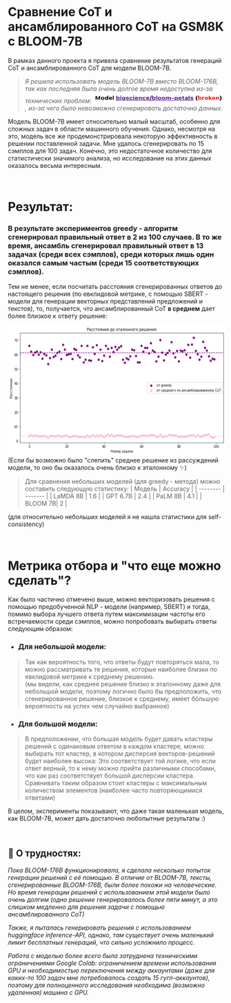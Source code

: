 # Cравнение CoT и ансамблированного CoT на GSM8K с BLOOM-7B 

В рамках данного проекта я привела сравнение результатов генераций CoT и ансамблированного CoT для модели BLOOM-7B. 

>_Я решила использовать модель BLOOM-7B вместо BLOOM-176B, так как последняя была очень долгое время недоступна из-за технических проблем: <img src="data/broken.png" width="300" height="25"/> , из-за чего было невозможно сгенерировать достаточно данных._

Модель BLOOM-7B имеет относительно малый масштаб, особенно для сложных задач в области машинного обучения. Однако, несмотря на это, модель все же продемонстрировала некоторую эффективность в решении поставленной задачи. Мне удалось сгенерировать по 15 сэмплов для 100 задач. Конечно, это недостаточное количество для статистически значимого анализа, но исследование на этих данных оказалось весьма интересным.

<br>

# Результат:

###  В результате экспериментов greedy - алгоритм сгенерировал правильный ответ в 2 из 100 случаев. В то же время, ансамбль сгенерировал правильный ответ в 13 задачах (среди всех сэмплов), среди которых лишь один оказался самым частым (среди 15 соответствующих сэмплов).

Тем не менее, если посчитать расстояния сгенерированных ответов до настоящего решения (по евклидовой метрике, с помощью SBERT - модели для генерации векторных представлений предложений и текстов), то, получается, что ансамблированный CoT **в среднем** дает более близкое к ответу решение:

<img src="data/distance.png" width="600" height="300" />\
(Если бы возможно было "слепить" среднее решение из рассуждений модели, то оно бы оказалось очень близко к эталонному :sparkles:)
<br>

>Для сравнения небольших моделей (для greedy - метода) можно составить следующую статистику:
>| Модель | Accuracy | 
>| -------- | ------- |
>| LaMDA 8B | 1.6 | 
>| GPT 6.7B | 2.4 |
>| PaLM 8B | 4.1 | 
>| BLOOM 7B| 2 | 

(для относительно небольших моделей я не нашла статистики для self-consistency)

<br>

# Метрика отбора и "что еще можно сделать"?

Как было частично отмечено выше, можно векторизовать решения с помощью предобученной NLP - модели (например, SBERT) и тогда, помимо выбора лучшего ответа путем максимизации частоты его встречаемости среди сэмплов, можно попробовать выбирать ответы следующим образом:
* ### **Для небольшой модели:**
>Так как вероятность того, что ответы будут повторяться мала, то можно рассматривать те решения, которые наиболее близки по евклидовой метрике к среднему решению.\
(мы видели, как среднее решение близко к эталонному даже для небольшой модели, поэтому логично было бы предположить, что сгенерированное решение, близкое к среднему, имеет бóльшую вероятность на успех чем случайно выбранное)
 
* ### **Для большой модели:**
>В предположении, что большая модель будет давать кластеры решений с одинаковым ответом в каждом кластере, можно выбирать тот кластер, в котором дисперсия векторов-решений будет наиболее высока: Это соответствует той логике, что если ответ верный, то к нему можно прийти различными способами, что как раз соответствует большой дисперсии кластера. Сравнивать таким образом стоит кластеры с максимальным количеством элементов (наиболее часто повторяющимися ответами)

В целом, эксперименты показывают, что даже такая маленькая модель, как BLOOM-7B, может дать достаточно любопытные результаты :)

<br>

## :pig: О трудностях:

_Пока BLOOM-176B функционировала, я сделала несколько попыток генерации решений с её помощью. В отличие от BLOOM-7B, тексты, сгенерированные BLOOM-176B, были более похожи на человеческие. Но время генерации решений с использованием этой модели было очень долгим (одно решение генерировалось более пяти минут, а это слишком медленно для решения задачи с помощью ансамблированного СоТ)_

_Также, я пыталась генерировать решения с использованием huggingface inference-API, однако, там существует очень маленький лимит бесплатных генераций, что сильно усложнило процесс._

_Работа с моделью более всего была затруднена техническими ограничениями Google Colab: ограничением времени использования GPU и необходимостью переключения между аккаунтами (даже для каких-то 100 задач мне потребовалось создать 15 гугл-аккаунтов), поэтому для полноценного исследования необходима (возможно удаленная) машина с GPU._
